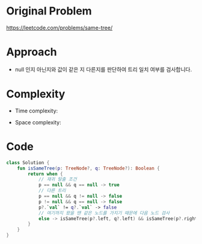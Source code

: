 # Original Problem

https://leetcode.com/problems/same-tree/

# Approach

- null 인지 아닌지와 값이 같은 지 다른지를 판단하여 트리 일치 여부를 검사합니다.


# Complexity

- Time complexity:

- Space complexity:

# Code

```kotlin
class Solution {
    fun isSameTree(p: TreeNode?, q: TreeNode?): Boolean {
        return when {
            // 재귀 탈출 조건
            p == null && q == null -> true
            // 다른 트리
            p == null && q != null -> false
            p != null && q == null -> false
            p?.`val` != q?.`val` -> false
            // 여기까지 왔을 땐 같은 노드를 가지기 때문에 다음 노드 검사
            else -> isSameTree(p?.left, q?.left) && isSameTree(p?.right, q?.right)
        }
    }
}
```
